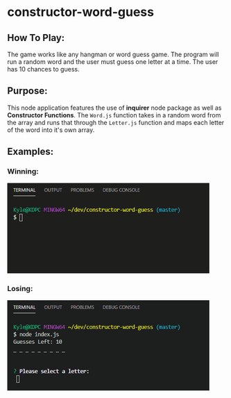 # constructor-word-guess

## How To Play:
The game works like any hangman or word guess game. The program will run a random word and the user must guess one letter at a time. The user has 10 chances to guess.

## Purpose:
This node application features the use of **inquirer** node package as well as **Constructor Functions**. The `Word.js` function takes in a random word from the array and runs that through the `Letter.js` function and maps each letter of the word into it's own array.

## Examples:

### Winning:
![winning](./images/winning.gif)

### Losing:
![losing](./images/losing.gif)
